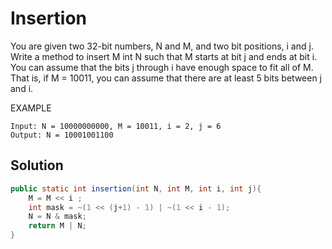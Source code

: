 # Insertion

You are given two 32-bit numbers, N and M, and two bit positions, i and j. Write a method to insert M int N such that M starts at bit j and ends at bit i. You can assume that the bits j through i have enough space to fit all of M. That is, if M = 10011, you can assume that there are at least 5 bits between j and i.

EXAMPLE

    Input: N = 10000000000, M = 10011, i = 2, j = 6
    Output: N = 10001001100
    
## Solution

```java
public static int insertion(int N, int M, int i, int j){
    M = M << i ;
    int mask = ~(1 << (j+1) - 1) | ~(1 << i - 1);
    N = N & mask;
    return M | N;
}
```